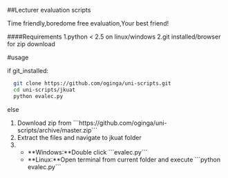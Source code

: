 ##Lecturer evaluation scripts

Time friendly,boredome free evaluation,Your best friend!

####Requirements
1.python < 2.5 on linux/windows
2.git installed/browser for zip download

#usage

if git_installed:
```bash
  git clone https://github.com/oginga/uni-scripts.git
  cd uni-scripts/jkuat
  python evalec.py
  ```
else
<ol><li>Download zip from ```https://github.com/oginga/uni-scripts/archive/master.zip``` </li><li>Extract the files and navigate to jkuat folder</li>  <li><ul><li>**Windows:**Double click ```evalec.py```</li><li>**Linux:**Open terminal from current folder and execute ```python evalec.py```</li></ol></li></ol>
